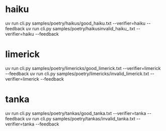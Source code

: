 
# haiku
uv run cli.py samples/poetry/haikus/good_haiku.txt --verifier=haiku --feedback
uv run cli.py samples/poetry/haikusinvalid_haiku_.txt --verifier=haiku --feedback

# limerick
uv run cli.py samples/poetry/limericks/good_limerick.txt --verifier=limerick --feedback
uv run cli.py samples/poetry/limericks/invalid_limerick.txt --verifier=limerick --feedback

# tanka
uv run cli.py samples/poetry/tankas/good_tanka.txt --verifier=tanka --feedback
uv run cli.py samples/poetry/tankas/invalid_tanka.txt --verifier=tanka --feedback

